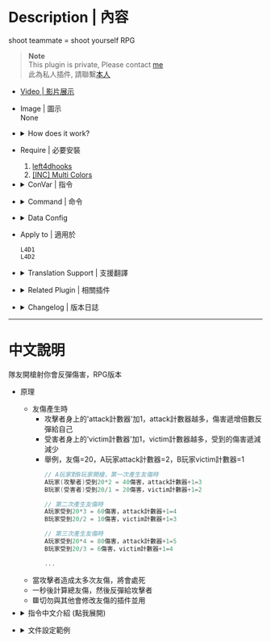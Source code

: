 # Description | 內容
shoot teammate = shoot yourself RPG

> __Note__ <br/>
This plugin is private, Please contact [me](https://github.com/fbef0102/Game-Private_Plugin#私人插件列表-private-plugins-list)<br/>
此為私人插件, 請聯繫[本人](https://github.com/fbef0102/Game-Private_Plugin#私人插件列表-private-plugins-list)

* [Video | 影片展示](https://youtu.be/5edUrzY1x5c)

* Image | 圖示
<br/>None

* <details><summary>How does it work?</summary>

	* When friendly fire damage happened,
		* Add 'attack counter' to attacker, the more 'attack counter', the more damage inflicted to attacker
		* Add 'victim counter' to victim, the more 'victim counter', the more damage decrease to victim
		* For eaxmple: FF Damage=20，A player's attack counter=2，B player's victim counter=1
			```c
			// Player A shot at player B, First time FF
			Player A(attacker) received 20*2 = 40 dmg, attack counter+1=3
			Player B(victim) received 20/1 = 20 dmg，victim counter+1=2

			// Second time FF
			Player A received 20*3 = 60 dmg, attack counter+1=4
			Player B received 20/2 = 10 dmg，victim counter+1=3

			// Third time FF
			Player A received 20*4 = 80 dmg, attack counter+1=5
			Player B received 20/3 = 6 dmg，victim counter+1=4

			...
			```
	* Kill attacker if cause too many damage
	* Announce total ff damage and reflict to attacker after 1 second
	* 🟥 Do not use with other plugin which modify friendly fire damage.
</details>

* Require | 必要安裝
	1. [left4dhooks](https://forums.alliedmods.net/showthread.php?t=321696)
	2. [[INC] Multi Colors](https://github.com/fbef0102/L4D1_2-Plugins/releases/tag/Multi-Colors)

* <details><summary>ConVar | 指令</summary>

	* cfg/sourcemod/anti-friendly_fire_RPG.cfg
		```php
		// If 1, Enable anti-friendly_fire RPG plugin.
		l4d_rpg_friendly_fire_enable "1"

		// Changes how ff announce displays FF damage. (1:In chat; 2: In Hint Box; 3: In center text)
		l4d_rpg_ff_announce_type "2"

		// Victim counter default for victim. (0=Take Damage, No Reduced. -1:No FF Damage)
		l4d_rpg_friendly_fire_protect_divide "1.0"

		// Attack counter default for attacker. (0=No Reflect Damage)
		l4d_rpg_friendly_fire_damage_multi "1.0"

		// Victim counter added to victim each time friendly fire.
		l4d_rpg_friendly_fire_protect_add "0.25"

		// Attack counter added to attacker each time friendly fire.
		l4d_rpg_friendly_fire_damage_add "0.25"

		// If 1, kill attacker if he reaches ff counter limit. (Default: 6)
		l4d_rpg_friendly_fire_count_limit "6"

		// If 1, kill attacker if his reaches ff damage limit. (Default: 100)
		l4d_rpg_friendly_fire_damage_limit "100"

		// If attacker is a new player who just joins the server, time in seconds to disable ff damage from him. (0=Off)
		l4d_rpg_friendly_fire_connect_player_disable_time "30.0"
		```
</details>

* <details><summary>Command | 命令</summary>

	None
</details>

* <details><summary>Data Config</summary>
  
	* ```data/anti-friendly_fire_RPG.cfg```
		```php
		"anti-friendly_fire_RPG"
		{
			// Apply the following settings if FF damage to standing survivor (Not incap, Not hanging from ledge)
			"standing"
			{
				// How much distance range between attacker and victim are immune to ff (0=Off)
				"immune_range"		"30.0"
				
				// If 1, Immune FF damage when victim is in start safe zone (0=Off)
				"immune_start_checkpoint"	"1"
				
				// If 1, Immune FF damage when victim is in end safe zone (0=Off)
				"immune_end_checkpoint"	"1"
				
				// If victim is in god frame
				// 0=No Damage, 1=Damage inflicted to attacker + Add counter
				"godframe_handle"	"0"
				
				// FF damage to AI Bot
				// 0=No Damage, 1=Normal damage + No counter, 2=Modify damage + Add counter
				"bot_handle"		"2"
				
				// How to handle flame damage?
				// 0=No Damage, 1=Normal damage + No counter, 2=Modify damage + Add counter
				"flame" 			"1"
				
				// How to handle FF Pipe Bomb, Propane Tank, and Oxygen Tank damage?
				// 0=No Damage, 1=Normal damage + No counter, 2=Modify damage + Add counter
				"explode"			"0"
				
				// How to handle FF Gun damage?
				// 0=No Damage, 1=Normal damage + No counter, 2=Modify damage + Add counter
				"weapon"			"2"
				
				// (L4D2) How to handle FF Melee/Chainsaw damage?
				// 0=No Damage, 1=Normal damage + No counter, 2=Modify damage + Add counter
				"melee"				"1"
				
				// (L4D2) How to handle Grenade Launcher damage?
				// 0=No Damage, 1=Normal damage + No counter, 2=Modify damage + Add counter
				"grenade_launcher"	"0"
			}
			
			
			// Apply the following settings if FF damage to incap survivor
			"incap"
			{
				...
			}
			
			// Apply the following settings if FF damage to survivor who hanging from ledge
			"hang"
			{
				...
			}
			
			// Apply the following settings if FF damage to survivor who was carried by charger
			"charger_carry"
			{
				...
			}
		}
		```
</details>

* Apply to | 適用於
	```
	L4D1
	L4D2
	```

* <details><summary>Translation Support | 支援翻譯</summary>

	```
	English
	繁體中文
	简体中文
	```
</details>

* <details><summary>Related Plugin | 相關插件</summary>

	1. [anti-friendly_fire](https://github.com/fbef0102/L4D1_2-Plugins/tree/master/anti-friendly_fire): shoot teammate = shoot yourself simple version
		* 簡單版反傷插件
	2. [anti-friendly_fire_V2](https://github.com/fbef0102/Game-Private_Plugin/tree/main/anti-friendly_fire_V2): shoot teammate = shoot yourself V2
		* 簡單版反傷插件，第二版本
</details>

* <details><summary>Changelog | 版本日誌</summary>

	* v2.3 (2024-9-21)
		* Add data config
		* Update cvars

	* v2.2 (2024-9-19)
		* Fixed crash
		* Update cvars
		
	* v2.1 (2024-9-18)
		* Update cvars

	* v2.0 (2024-8-7)
		* Add Gamedata
		* Optimize code and improve performance

	* v1.9 (2024-5-24)
		* Fixed god frame damage

	* v1.8 (2024-5-2)
		* Update cvars

	* v1.7 (2023-11-18)
		* Add Chainsaw damage
		* Fixed fire bullet damage
		* Add grenade launcher damage

	* v1.6 (2023-5-4)
		* Fixed Melee damage
		* Translation Support

	* v1.5
		* Initial Release
</details>

- - - -
# 中文說明
隊友開槍射你會反彈傷害，RPG版本

* 原理
	* 友傷產生時
		* 攻擊者身上的'attack計數器'加1，attack計數器越多，傷害遞增倍數反彈給自己
		* 受害者身上的'victim計數器'加1，victim計數器越多，受到的傷害遞減減少
		* 舉例，友傷=20，A玩家attack計數器=2，B玩家victim計數器=1
			```c
			// A玩家對B玩家開槍，第一次產生友傷時
			A玩家(攻擊者)受到20*2 = 40傷害，attack計數器+1=3
			B玩家(受害者)受到20/1 = 20傷害，victim計數器+1=2

			// 第二次產生友傷時
			A玩家受到20*3 = 60傷害，attack計數器+1=4
			B玩家受到20/2 = 10傷害，victim計數器+1=3

			// 第三次產生友傷時
			A玩家受到20*4 = 80傷害，attack計數器+1=5
			B玩家受到20/3 = 6傷害，victim計數器+1=4

			...
			```
	* 當攻擊者造成太多次友傷，將會處死
	* 一秒後計算總友傷，然後反彈給攻擊者
	* 🟥切勿與其他會修改友傷的插件並用

* <details><summary>指令中文介紹 (點我展開)</summary>

	* cfg/sourcemod/anti-friendly_fire_RPG.cfg
		```php
		// 0=關閉插件, 1=啟動插件
		l4d_rpg_friendly_fire_enable "1"

		// 傷害提示該如何顯示. (0: 不提示, 1: 聊天框, 2: 黑底白字框, 3: 螢幕正中間)
		l4d_rpg_ff_announce_type "2"

		// 受害者身上的victim計數器的預設值. (0=受害者依然會受友傷，不減傷. -1=受害者不會受傷)
		l4d_rpg_friendly_fire_protect_divide "1.0"

		// 攻擊者身上的attack計數器的預設值. (0=攻擊者不會受到反彈傷害)
		l4d_rpg_friendly_fire_damage_multi "1.0"

		// 當友傷發生時，增加此數值到受害者的victim計數器.
		l4d_rpg_friendly_fire_protect_add "0.25"

		// 當友傷發生時，增加此數值到攻擊者的attack計數器.
		l4d_rpg_friendly_fire_damage_add "0.25"

		// 為1時，當攻擊者造成6次以上的友傷時，處死攻擊者 (預設: 6)
		l4d_rpg_friendly_fire_count_limit "6"

		// 為1時，當攻擊者造成100滴以上的友傷時，處死攻擊者 (預設: 100)
		l4d_rpg_friendly_fire_damage_limit "100"

		// 玩家進來的30秒內不會對其他人造成友傷 (0=關閉這項功能)
		l4d_rpg_friendly_fire_connect_player_disable_time "30.0"
		```
</details>

* <details><summary>文件設定範例</summary>
  
	* ```data/anti-friendly_fire_RPG.cfg```
		```php
		"anti-friendly_fire_RPG"
		{
			// 站著的倖存者受到友傷時(未倒地, 未掛邊)，適用以下設置
			"standing"
			{
				// 與隊友距離多近不會造成友傷 (0=關閉).
				"immune_range"		"30.0"
				
				// 為1時, 受害者在起始安全室內不會受到友傷 (0=關閉這項功能)
				"immune_start_checkpoint"	"1"
				
				// 為1時, 受害者在終點安全室內不會受到友傷 (0=關閉這項功能)
				"immune_end_checkpoint"	"1"
				
				// 如果受害者正在處於無敵狀態
				// 0=無傷, 1=反傷+增加計數器
				"godframe_handle"	"0"
				
				// 如果受害者是AI Bot
				// 0=無傷, 1=不減傷、不反傷、不增加計數器, 2=減傷+反傷+增加計數器
				"bot_handle"		"2"
				
				// 火 造成的友傷如何處置?
				// 0=無傷, 1=不減傷、不反傷、不增加計數器, 2=減傷+反傷+增加計數器
				"flame" 			"1"
				
				// 土製炸彈、瓦斯罐、氧氣罐 造成的友傷如何處置?
				// 0=無傷, 1=不減傷、不反傷、不增加計數器, 2=減傷+反傷+增加計數器
				"explode"			"0"
				
				// 槍械 造成的友傷如何處置? 
				// 0=無傷, 1=不減傷、不反傷、不增加計數器, 2=減傷+反傷+增加計數器
				"weapon"			"2"
				
				// 近戰武器/電鋸 造成的友傷如何處置?
				// 0=無傷, 1=不減傷、不反傷、不增加計數器, 2=減傷+反傷+增加計數器
				"melee"				"1"
				
				// 榴彈發射器 造成的友傷如何處置?
				// 0=無傷, 1=不減傷、不反傷、不增加計數器, 2=減傷+反傷+增加計數器
				"grenade_launcher"	"0"
			}
			
			
			// 倒地的倖存者受到友傷時，適用以下設置
			"incap"
			{
				...
			}
			
			// 掛邊的倖存者受到友傷時，適用以下設置
			"hang"
			{
				...
			}
			
			// 被Charger衝鋒帶走的倖存者受到友傷時，適用以下設置
			"charger_carry"
			{
				..
			}
		}
		```
</details>